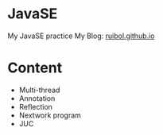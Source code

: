 # JavaSE
My JavaSE practice
My Blog: [ruibol.github.io](https://ruibol.github.io)

# Content
+ Multi-thread
+ Annotation
+ Reflection
+ Nextwork program
+ JUC
